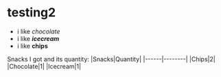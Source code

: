 # testing2
- i like *chocolate*
- i like **_icecream_**
- i like **chips**

Snacks I got and its quantity:
|Snacks|Quantity|
|------|--------|
|Chips|2|
|Chocolate|1|
|Icecream|1|
